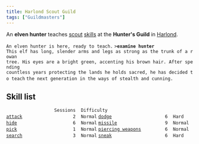 ```yaml
---
title: Harlond Scout Guild
tags: ["Guildmasters"]
---
```

An **elven hunter** teaches [scout](thief "wikilink")
[skills](skill "wikilink") at the **Hunter's Guild** in
[Harlond](Harlond "wikilink").

`An elven hunter is here, ready to teach.`
`>`**`examine hunter`**
`This elf has long, slender arms and legs as strong as the trunk of a rowan`
`tree. His eyes are a bright green, accenting his brown hair. After spending`
`countless years protecting the lands he holds sacred, he has decided to teach`
`the next generation in the ways of stealth and cunning.`

## Skill list

`                  Sessions  Difficulty`
[`attack`](attack "wikilink")`                   2  Normal`
[`dodge`](dodge "wikilink")`                    6  Hard`
[`hide`](hide "wikilink")`                     6  Normal`
[`missile`](missile "wikilink")`                  9  Normal`
[`pick`](pick "wikilink")`                     1  Normal`
[`piercing weapons`](piercing_weapons "wikilink")`         6  Normal`
[`search`](search "wikilink")`                   3  Normal`
[`sneak`](sneak "wikilink")`                    6  Hard`
